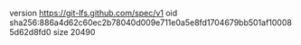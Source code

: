 version https://git-lfs.github.com/spec/v1
oid sha256:886a4d62c60ec2b78040d009e711e0a5e8fd1704679bb501af100085d62d8fd0
size 20490
